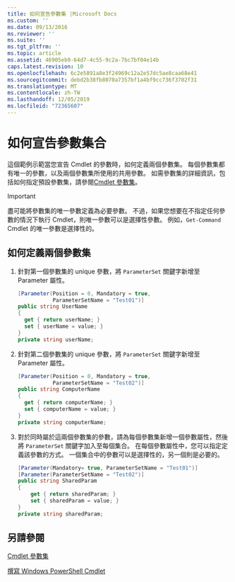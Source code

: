 ```yaml
---
title: 如何宣告參數集 |Microsoft Docs
ms.custom: ''
ms.date: 09/13/2016
ms.reviewer: ''
ms.suite: ''
ms.tgt_pltfrm: ''
ms.topic: article
ms.assetid: 46905eb9-64d7-4c55-9c2a-7bc7bf04e14b
caps.latest.revision: 10
ms.openlocfilehash: 6c2e5891a8e3f24969c12a2e57dc5ae8caa68e41
ms.sourcegitcommit: debd2b38fb8070a7357bf1a4bf9cc736f3702f31
ms.translationtype: MT
ms.contentlocale: zh-TW
ms.lasthandoff: 12/05/2019
ms.locfileid: "72365607"
---
```

# <a name="how-to-declare-parameter-sets"></a>如何宣告參數集合

這個範例示範當您宣告 Cmdlet 的參數時，如何定義兩個參數集。 每個參數集都有唯一的參數，以及兩個參數集所使用的共用參數。 如需參數集的詳細資訊，包括如何指定預設參數集，請參閱[Cmdlet 參數集](./cmdlet-parameter-sets.md)。

> [!IMPORTANT]
> 盡可能將參數集的唯一參數定義為必要參數。 不過，如果您想要在不指定任何參數的情況下執行 Cmdlet，則唯一參數可以是選擇性參數。 例如，`Get-Command` Cmdlet 的唯一參數是選擇性的。

## <a name="how-to-define-two-parameter-sets"></a>如何定義兩個參數集

1. 針對第一個參數集的 unique 參數，將 `ParameterSet` 關鍵字新增至 Parameter 屬性。

   ```csharp
   [Parameter(Position = 0, Mandatory = true,
              ParameterSetName = "Test01")]
   public string UserName
   {
     get { return userName; }
     set { userName = value; }
   }
   private string userName;
   ```

2. 針對第二個參數集的 unique 參數，將 `ParameterSet` 關鍵字新增至 Parameter 屬性。

   ```csharp
   [Parameter(Position = 0, Mandatory = true,
              ParameterSetName = "Test02")]
   public string ComputerName
   {
     get { return computerName; }
     set { computerName = value; }
   }
   private string computerName;
   ```

3. 對於同時屬於這兩個參數集的參數，請為每個參數集新增一個參數屬性，然後將 `ParameterSet` 關鍵字加入至每個集合。 在每個參數屬性中，您可以指定定義該參數的方式。 一個集合中的參數可以是選擇性的，另一個則是必要的。

   ```csharp
   [Parameter(Mandatory= true, ParameterSetName = "Test01")]
   [Parameter(ParameterSetName = "Test02")]
   public string SharedParam
   {
       get { return sharedParam; }
       set { sharedParam = value; }
   }
   private string sharedParam;
   ```

## <a name="see-also"></a>另請參閱

[Cmdlet 參數集](./cmdlet-parameter-sets.md)

[撰寫 Windows PowerShell Cmdlet](./writing-a-windows-powershell-cmdlet.md)
